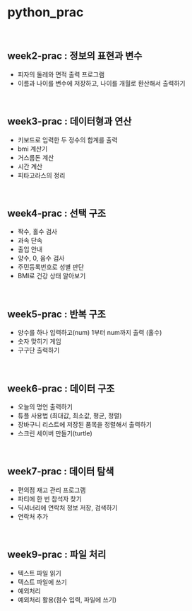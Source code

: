 # python_prac
<br>

## week2-prac : 정보의 표현과 변수
+ 피자의 둘레와 면적 출력 프로그램
+ 이름과 나이를 변수에 저장하고, 나이를 개월로 환산해서 출력하기 

<br>

## week3-prac : 데이터형과 연산
+ 키보드로 입력한 두 정수의 합계를 출력
+ bmi 계산기
+ 거스름돈 계산
+ 시간 계산
+ 피타고라스의 정리

<br>

## week4-prac : 선택 구조
+ 짝수, 홀수 검사
+ 과속 단속
+ 출입 안내
+ 양수, 0, 음수 검사
+ 주민등록번호로 성별 판단
+ BMI로 건강 상태 알아보기

<br>

## week5-prac : 반복 구조
+ 양수를 하나 입력하고(num) 1부터 num까지 출력 (홀수)
+ 숫자 맞히기 게임
+ 구구단 출력하기

<br>

## week6-prac : 데이터 구조
+ 오늘의 명언 출력하기
+ 튜플 사용법 (최대값, 최소값, 평균, 정렬)
+ 장바구니 리스트에 저장된 품목을 정렬해서 출력하기
+ 스크린 세이버 만들기(turtle)

<br>

## week7-prac : 데이터 탐색
+ 편의점 재고 관리 프로그램
+ 파티에 한 번 참석자 찾기
+ 딕셔너리에 연락처 정보 저장, 검색하기
+ 연락처 추가

<br>

## week9-prac : 파일 처리
+ 텍스트 파일 읽기
+ 텍스트 파일에 쓰기
+ 예외처리
+ 예외처리 활용(점수 입력, 파일에 쓰기)

